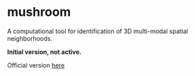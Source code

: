 # mushroom
A computational tool for identification of 3D multi-modal spatial neighborhoods.

**Initial version, not active.**

Official version [here](https://github.com/ding-lab/mushroom)
